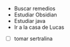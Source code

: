 - Buscar remedios 
- Estudiar Obsidian
- Estudiar java
- Ir a la casa de Lucas 
- [ ] tomar sertralina

